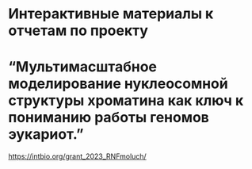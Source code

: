 # Интерактивные материалы к отчетам по проекту
# “Мультимасштабное моделирование нуклеосомной структуры хроматина как ключ к пониманию работы геномов эукариот.”
https://intbio.org/grant_2023_RNFmoluch/
